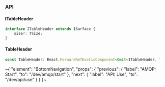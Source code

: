 

### API

#### ITableHeader

```ts
interface ITableHeader extends ISurface {
    size?: TSize;
}
```

#### TableHeader

```ts
const TableHeader: React.ForwardRefExoticComponent<Omit<ITableHeader, "ref"> & React.RefAttributes<unknown>>;
```

~{
  "element": "BottomNavigation",
  "props": {
    "previous": {
      "label": "AMQP: Start",
      "to": "/dev/amqp/start"
    },
    "next": {
      "label": "API: Use",
      "to": "/dev/api/use"
    }
  }
}~
